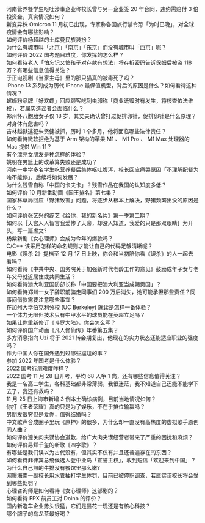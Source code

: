 河南营养餐学生呕吐涉事企业称校长曾与另一企业签 20 年合同，违约需赔付 3 倍投资金，真实情况如何？  
新变异株 Omicron 11 月初已出现，专家称各国旅行禁令恐「为时已晚」，对全球疫情会有哪些影响？  
如何评价杨超越的土库曼民族装扮？  
为什么有城市叫「北京」「南京」「东京」而没有城市叫「西京」呢？  
如何评价 2022 国考题目难度，你发挥的怎么样？  
如何看待老人「怕忘记又怕孩子对存款有想法」将存折密码告诉保姆后被盗 118 万？有哪些信息值得关注？  
于正电视剧《当家主母》里的那只猫真的被毒死了吗？  
iPhone 13 系列成为历代 iPhone 最保值机型，背后的原因是什么？如何看待这种情况？  
螺蛳粉品牌「好欢螺」回应顾客吃到虫卵称「商业诋毁时有发生，将核查依法维权」，若属实造谣者会面临什么？  
郑州怀八胞胎女子仅 18 岁，其丈夫确认曾打过促排卵针，促排卵针是什么原理？对身体有危害吗？  
吉林越狱逃犯朱贤健被抓，历时 1 个多月，他将面临哪些法律责任？  
如何看待微软拒绝为基于 Arm 架构的苹果 M1 、 M1 Pro 、 M1 Max 处理器的 Mac 提供 Win 11？  
有个漂亮女朋友是种怎样的体验？  
姚明在男篮上的改革算失败还是成功？  
河南一中学多名学生吃营养餐后集体呕吐腹泻，校长回应痛哭原因「不理解配餐为啥不能停」，后续将如何发展？  
为什么残雪自称「中国的卡夫卡」？残雪作品在我国的认知度多低？  
如何评价 10 月新番动画《国王排名》第七集？  
国家林草局回应「野猪致害」问题，将逐步从根本上解决，野猪频繁出没的原因是什么？  
如何评价张艺兴的综艺《给你，我的新名片》第一季第二期？  
如何以［天宫人人皆言我爱惨了天帝，却没人知道，我爱的只是那双眼睛］为开头，写一篇虐文?  
杨紫新剧《女心理师》会成为今年的爆款吗？  
C/C++ 该采用怎样的命名规则才能让自己的代码足够清晰呢？  
电影《误杀 2》提档至 12 月 17 日上映，你会和当初陪你看《误杀》的人一起去看吗？  
如何看待《中共中央、国务院关于加强新时代老龄工作的意见》鼓励成年子女与老年父母就近居住或共同生活？  
如何看待澳大利亚国防部长称「中国要把澳大利亚当成朝贡国」？  
如何看待郑州一女子辞职前骗走同事们 200 万后消失，她可能承担那些责任？同事间借款需要注意哪些事宜？  
在加州大学伯克利分校 (UC Berkeley) 就读是怎样一番体验？  
一个体力无限但技术只有中甲水平的球员能在英超立足吗？  
如果让你重新修订《斗罗大陆》，你会怎么写？  
如何评价国产动画《凡人修仙传》年番第五集？  
多方消息指向 Uzi 将于 2021 转会期复出，他现在的实力状态还能适应职业的强度吗？  
作为中国人你在国外遇到过哪些尴尬的事？  
参加 2022 年国考是什么体验？  
2022 国考行测难度咋样？  
2022 国考 11 月 28 日开考，平均 68 人争 1 岗，还有哪些信息值得关注？  
我是一名高二学生，各科基础都非常薄弱，我很迷茫，我不知道自己还能不能学下去了，我还有救吗？  
11 月 25 日上海市新增 3 例本土确诊病例，目前当地情况如何？  
你打《王者荣耀》真的只是为了娱乐，不在乎排位输赢吗？  
男朋友很穷但是爱你，值得结婚吗？  
中文歌声合成圈子里玩《原神》的很多，为什么却一直没有高热度的虚拟歌手原创同人曲？  
如何评价潼关肉夹馍协会道歉，给广大肉夹馍经营者带来了严重的困扰和麻烦？  
如何评价易烊千玺的新歌《四字歌》？  
有哪些是我们误以为古代没有，但其实不仅有并且还普遍存在的东西？  
如何看待菲律宾总统候选人登中业岛「宣誓主权」，收到短信「欢迎来到中国」？  
为什么自己煎的牛排没有餐馆里那么嫩?  
网曝海南一副校长用水管抽打学生体罚，目前已被停职调查，若属实该校长将会受到哪些处罚？  
心理咨询师是如何看待《女心理师》这部剧的？  
如何看待 FPX 前员工对 Doinb 的评价？  
国内新造车企业势头很猛，它们是昙花一现还是有核心科技？  
哪个牌子的乌龙茶最好喝？  

